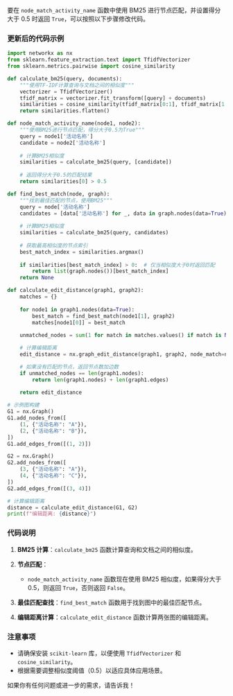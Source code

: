 要在 `node_match_activity_name` 函数中使用 BM25 进行节点匹配，并设置得分大于 0.5 时返回 `True`，可以按照以下步骤修改代码。

### 更新后的代码示例

```python
import networkx as nx
from sklearn.feature_extraction.text import TfidfVectorizer
from sklearn.metrics.pairwise import cosine_similarity

def calculate_bm25(query, documents):
    """使用TF-IDF计算查询与文档之间的相似度"""
    vectorizer = TfidfVectorizer()
    tfidf_matrix = vectorizer.fit_transform([query] + documents)
    similarities = cosine_similarity(tfidf_matrix[0:1], tfidf_matrix[1:])
    return similarities.flatten()

def node_match_activity_name(node1, node2):
    """使用BM25进行节点匹配，得分大于0.5为True"""
    query = node1['活动名称']
    candidate = node2['活动名称']
    
    # 计算BM25相似度
    similarities = calculate_bm25(query, [candidate])
    
    # 返回得分大于0.5的匹配结果
    return similarities[0] > 0.5

def find_best_match(node, graph):
    """找到最佳匹配的节点，使用BM25"""
    query = node['活动名称']
    candidates = [data['活动名称'] for _, data in graph.nodes(data=True)]
    
    # 计算BM25相似度
    similarities = calculate_bm25(query, candidates)
    
    # 获取最高相似度的节点索引
    best_match_index = similarities.argmax()
    
    if similarities[best_match_index] > 0:  # 仅当相似度大于0时返回匹配
        return list(graph.nodes())[best_match_index]
    return None

def calculate_edit_distance(graph1, graph2):
    matches = {}
    
    for node1 in graph1.nodes(data=True):
        best_match = find_best_match(node1[1], graph2)
        matches[node1[0]] = best_match
    
    unmatched_nodes = sum(1 for match in matches.values() if match is None)

    # 计算编辑距离
    edit_distance = nx.graph_edit_distance(graph1, graph2, node_match=node_match_activity_name)

    # 如果没有匹配的节点，返回节点数加边数
    if unmatched_nodes == len(graph1.nodes):
        return len(graph1.nodes) + len(graph1.edges)
    
    return edit_distance

# 示例图构建
G1 = nx.Graph()
G1.add_nodes_from([
    (1, {"活动名称": "A"}),
    (2, {"活动名称": "B"}),
])
G1.add_edges_from([(1, 2)])

G2 = nx.Graph()
G2.add_nodes_from([
    (3, {"活动名称": "A"}),
    (4, {"活动名称": "C"}),
])
G2.add_edges_from([(3, 4)])

# 计算编辑距离
distance = calculate_edit_distance(G1, G2)
print(f"编辑距离: {distance}")
```

### 代码说明

1. **BM25 计算**：`calculate_bm25` 函数计算查询和文档之间的相似度。

2. **节点匹配**：
   - `node_match_activity_name` 函数现在使用 BM25 相似度，如果得分大于 0.5，则返回 `True`，否则返回 `False`。

3. **最佳匹配查找**：`find_best_match` 函数用于找到图中的最佳匹配节点。

4. **编辑距离计算**：`calculate_edit_distance` 函数计算两张图的编辑距离。

### 注意事项

- 请确保安装 `scikit-learn` 库，以便使用 `TfidfVectorizer` 和 `cosine_similarity`。
- 根据需要调整相似度阈值（0.5）以适应具体应用场景。

如果你有任何问题或进一步的需求，请告诉我！
